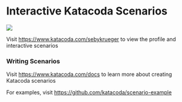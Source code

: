 # Interactive Katacoda Scenarios

[![](http://shields.katacoda.com/katacoda/sebykrueger/count.svg)](https://www.katacoda.com/sebykrueger "Get your profile on Katacoda.com")

Visit https://www.katacoda.com/sebykrueger to view the profile and interactive scenarios

### Writing Scenarios
Visit https://www.katacoda.com/docs to learn more about creating Katacoda scenarios

For examples, visit https://github.com/katacoda/scenario-example
